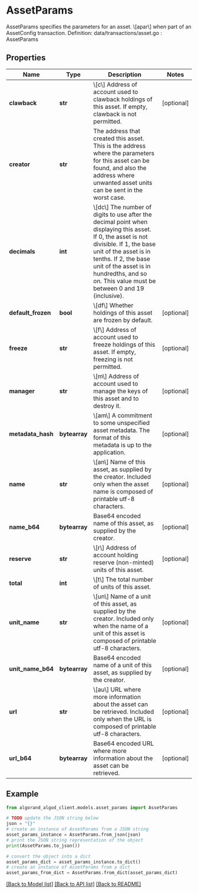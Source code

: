 # AssetParams

AssetParams specifies the parameters for an asset.  \\[apar\\] when part of an AssetConfig transaction.  Definition: data/transactions/asset.go : AssetParams

## Properties

Name | Type | Description | Notes
------------ | ------------- | ------------- | -------------
**clawback** | **str** | \\[c\\] Address of account used to clawback holdings of this asset.  If empty, clawback is not permitted. | [optional] 
**creator** | **str** | The address that created this asset. This is the address where the parameters for this asset can be found, and also the address where unwanted asset units can be sent in the worst case. | 
**decimals** | **int** | \\[dc\\] The number of digits to use after the decimal point when displaying this asset. If 0, the asset is not divisible. If 1, the base unit of the asset is in tenths. If 2, the base unit of the asset is in hundredths, and so on. This value must be between 0 and 19 (inclusive). | 
**default_frozen** | **bool** | \\[df\\] Whether holdings of this asset are frozen by default. | [optional] 
**freeze** | **str** | \\[f\\] Address of account used to freeze holdings of this asset.  If empty, freezing is not permitted. | [optional] 
**manager** | **str** | \\[m\\] Address of account used to manage the keys of this asset and to destroy it. | [optional] 
**metadata_hash** | **bytearray** | \\[am\\] A commitment to some unspecified asset metadata. The format of this metadata is up to the application. | [optional] 
**name** | **str** | \\[an\\] Name of this asset, as supplied by the creator. Included only when the asset name is composed of printable utf-8 characters. | [optional] 
**name_b64** | **bytearray** | Base64 encoded name of this asset, as supplied by the creator. | [optional] 
**reserve** | **str** | \\[r\\] Address of account holding reserve (non-minted) units of this asset. | [optional] 
**total** | **int** | \\[t\\] The total number of units of this asset. | 
**unit_name** | **str** | \\[un\\] Name of a unit of this asset, as supplied by the creator. Included only when the name of a unit of this asset is composed of printable utf-8 characters. | [optional] 
**unit_name_b64** | **bytearray** | Base64 encoded name of a unit of this asset, as supplied by the creator. | [optional] 
**url** | **str** | \\[au\\] URL where more information about the asset can be retrieved. Included only when the URL is composed of printable utf-8 characters. | [optional] 
**url_b64** | **bytearray** | Base64 encoded URL where more information about the asset can be retrieved. | [optional] 

## Example

```python
from algorand_algod_client.models.asset_params import AssetParams

# TODO update the JSON string below
json = "{}"
# create an instance of AssetParams from a JSON string
asset_params_instance = AssetParams.from_json(json)
# print the JSON string representation of the object
print(AssetParams.to_json())

# convert the object into a dict
asset_params_dict = asset_params_instance.to_dict()
# create an instance of AssetParams from a dict
asset_params_from_dict = AssetParams.from_dict(asset_params_dict)
```
[[Back to Model list]](../README.md#documentation-for-models) [[Back to API list]](../README.md#documentation-for-api-endpoints) [[Back to README]](../README.md)


